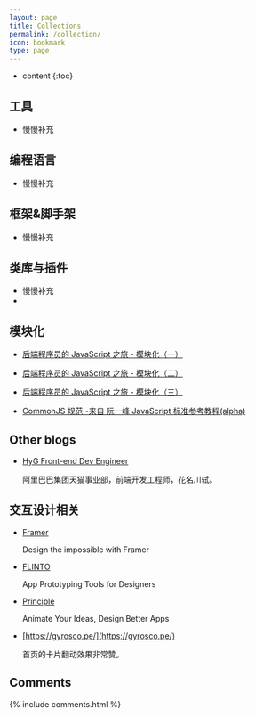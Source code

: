 ```yaml
---
layout: page
title: Collections
permalink: /collection/
icon: bookmark
type: page
---
```


* content
{:toc}

## 工具

* 慢慢补充

    

## 编程语言

* 慢慢补充

  

## 框架&脚手架

* 慢慢补充

  

## 类库与插件

* 慢慢补充
* 

## 模块化

* [后端程序员的 JavaScript 之旅 - 模块化（一）](http://lishaopeng.com/2016/02/05/js-module/)

* [后端程序员的 JavaScript 之旅 - 模块化（二）](http://lishaopeng.com/2016/02/11/js-module2/)

* [后端程序员的 JavaScript 之旅 - 模块化（三）](http://lishaopeng.com/2016/02/19/js-module3/)

* [CommonJS 规范 -来自 阮一峰 JavaScript 标准参考教程(alpha)](http://javascript.ruanyifeng.com/nodejs/module.html)

  

## Other blogs

- [HyG Front-end Dev Engineer](https://gaohaoyang.github.io/) 

  阿里巴巴集团天猫事业部，前端开发工程师，花名川轼。

  

## 交互设计相关

- [Framer](https://framerjs.com/)

    Design the impossible with Framer

- [FLINTO](https://www.flinto.com/)

    App Prototyping Tools for Designers

- [Principle](http://principleformac.com/)

    Animate Your Ideas, Design Better Apps

- [https://gyrosco.pe/](https://gyrosco.pe/)

    首页的卡片翻动效果非常赞。

## Comments

{% include comments.html %}
